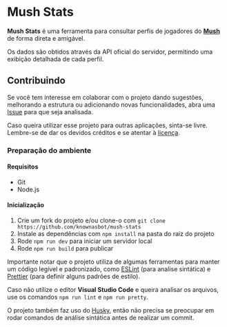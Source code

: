 # Mush Stats

**Mush Stats** é uma ferramenta para consultar perfis de jogadores do **[Mush](https://mush.com.br)** de forma direta e amigável.

Os dados são obtidos através da API oficial do servidor, permitindo uma exibição detalhada de cada perfil.

## Contribuindo

Se você tem interesse em colaborar com o projeto dando sugestões, melhorando a estrutura ou adicionando novas funcionalidades, abra uma [Issue](https://github.com/knownasbot/mush-stats/issues) para que seja analisada.

Caso queira utilizar esse projeto para outras aplicações, sinta-se livre. Lembre-se de dar os devidos créditos e se atentar à [licença](./LICENSE).

### Preparação do ambiente

#### Requisitos

-   Git
-   Node.js

#### Inicialização

1. Crie um fork do projeto e/ou clone-o com `git clone https://github.com/knownasbot/mush-stats`
2. Instale as dependências com `npm install` na pasta do raiz do projeto
3. Rode `npm run dev` para iniciar um servidor local
4. Rode `npm run build` para publicar

Importante notar que o projeto utiliza de algumas ferramentas para manter um código legível e padronizado, como [ESLint](https://eslint.org/) (para analise sintática) e [Prettier](https://prettier.io/) (para definir alguns padrões de estilo).

Caso não utilize o editor **Visual Studio Code** e queira analisar os arquivos, use os comandos `npm run lint` e `npm run pretty`.

O projeto também faz uso do [Husky](https://typicode.github.io/husky/), então não precisa se preocupar em rodar comandos de análise sintática antes de realizar um commit.
